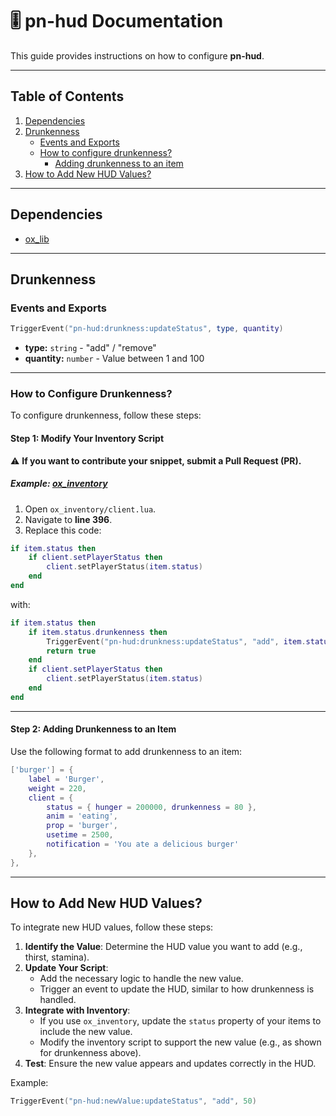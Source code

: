 # 🎚 pn-hud Documentation

This guide provides instructions on how to configure **pn-hud**.

---

## Table of Contents

1. [Dependencies](#dependencies)
2. [Drunkenness](#drunkenness)
   - [Events and Exports](#events-and-exports)
   - [How to configure drunkenness?](#how-to-configure-drunkenness)
      - [Adding drunkenness to an item](#adding-drunkenness-to-an-item)
3. [How to Add New HUD Values?](#how-to-add-new-hud-values)

---

## Dependencies

- [ox_lib](https://github.com/overextended/ox_lib)

---

## Drunkenness

### Events and Exports

```lua
TriggerEvent("pn-hud:drunkness:updateStatus", type, quantity)
```

- **type:** `string` - "add" / "remove"
- **quantity:** `number` - Value between 1 and 100

---

### How to Configure Drunkenness?

To configure drunkenness, follow these steps:

#### Step 1: Modify Your Inventory Script
⚠ **If you want to contribute your snippet, submit a Pull Request (PR).**

##### Example: [ox_inventory](https://github.com/overextended/ox_inventory)

1. Open `ox_inventory/client.lua`.
2. Navigate to **line 396**.
3. Replace this code:

```lua
if item.status then
    if client.setPlayerStatus then
        client.setPlayerStatus(item.status)
    end
end
```

with:

```lua
if item.status then
    if item.status.drunkenness then 
        TriggerEvent("pn-hud:drunkness:updateStatus", "add", item.status.drunkenness)
        return true
    end
    if client.setPlayerStatus then
        client.setPlayerStatus(item.status)
    end
end
```

---

#### Step 2: Adding Drunkenness to an Item

Use the following format to add drunkenness to an item:

```lua
['burger'] = {
    label = 'Burger',
    weight = 220,
    client = {
        status = { hunger = 200000, drunkenness = 80 },
        anim = 'eating',
        prop = 'burger',
        usetime = 2500,
        notification = 'You ate a delicious burger'
    },
},
```

---

## How to Add New HUD Values?

To integrate new HUD values, follow these steps:

1. **Identify the Value**: Determine the HUD value you want to add (e.g., thirst, stamina).
2. **Update Your Script**:
   - Add the necessary logic to handle the new value.
   - Trigger an event to update the HUD, similar to how drunkenness is handled.
3. **Integrate with Inventory**:
   - If you use `ox_inventory`, update the `status` property of your items to include the new value.
   - Modify the inventory script to support the new value (e.g., as shown for drunkenness above).
4. **Test**: Ensure the new value appears and updates correctly in the HUD.

Example:
```lua
TriggerEvent("pn-hud:newValue:updateStatus", "add", 50)
``` 

